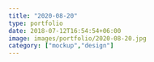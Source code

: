 ```yaml
---
title: "2020-08-20"
type: portfolio
date: 2018-07-12T16:54:54+06:00
image: images/portfolio/2020-08-20.jpg
category: ["mockup","design"]
---
```


